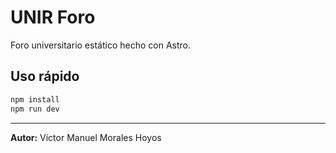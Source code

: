 # UNIR Foro

Foro universitario estático hecho con Astro.

## Uso rápido

```sh
npm install
npm run dev
```

---

**Autor:** Víctor Manuel Morales Hoyos